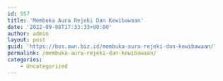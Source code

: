 ```yaml
---
id: 557
title: 'Membuka Aura Rejeki Dan Kewibawaan'
date: '2022-09-08T17:33:33+00:00'
author: admin
layout: post
guid: 'https://bos.awn.biz.id/membuka-aura-rejeki-dan-kewibawaan/'
permalink: /membuka-aura-rejeki-dan-kewibawaan/
categories:
    - Uncategorized
---
```


